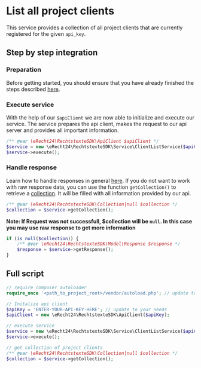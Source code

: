 # List all project clients
This service provides a collection of all project clients that are currently registered for the given `api_key`. 

## Step by step integration
### Preparation
Before getting started, you should ensure that you have already finished the steps described [here](../preparation.md).

### Execute service
With the help of our `$apiClient` we are now able to initialize and execute our service.
The service prepares the api client, makes the request to our api server and provides all important information.

```php
/** @var \eRecht24\RechtstexteSDK\ApiClient $apiClient */
$service = new \eRecht24\RechtstexteSDK\Service\ClientListService($apiClient);
$service->execute();
```

### Handle response
Learn how to handle responses in general [here](../handle_api_responses.md).
If you do not want to work with raw response data, you can use the function `getCollection()` to retrieve a [collection](../../src/Collection.php).
It will be filled with all information provided by our api.

```php
/** @var \eRecht24\RechtstexteSDK\Collection|null $collection */
$collection = $service->getCollection();
```
**Note: If Request was not successfull, $collection will be `null`. In this case you may use raw response to get more information**

```php
if (is_null($collection)) {
    /** @var \eRecht24\RechtstexteSDK\Model\Response $response */
    $response = $service->getResponse();
}
```

## Full script

```php
// require composer autoloader
require_once '<path_to_project_root>/vendor/autoload.php'; // update to your needs

// Initalize api client
$apiKey = 'ENTER-YOUR-API-KEY-HERE'; // update to your needs
$apiClient = new \eRecht24\RechtstexteSDK\ApiClient($apiKey);

// execute service
$service = new \eRecht24\RechtstexteSDK\Service\ClientListService($apiClient);
$service->execute();

// get collection of project clients
/** @var \eRecht24\RechtstexteSDK\Collection|null $collection */
$collection = $service->getCollection();
```